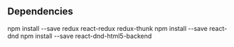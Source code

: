 ## Dependencies

npm install --save redux react-redux redux-thunk
npm install --save react-dnd
npm install --save react-dnd-html5-backend
